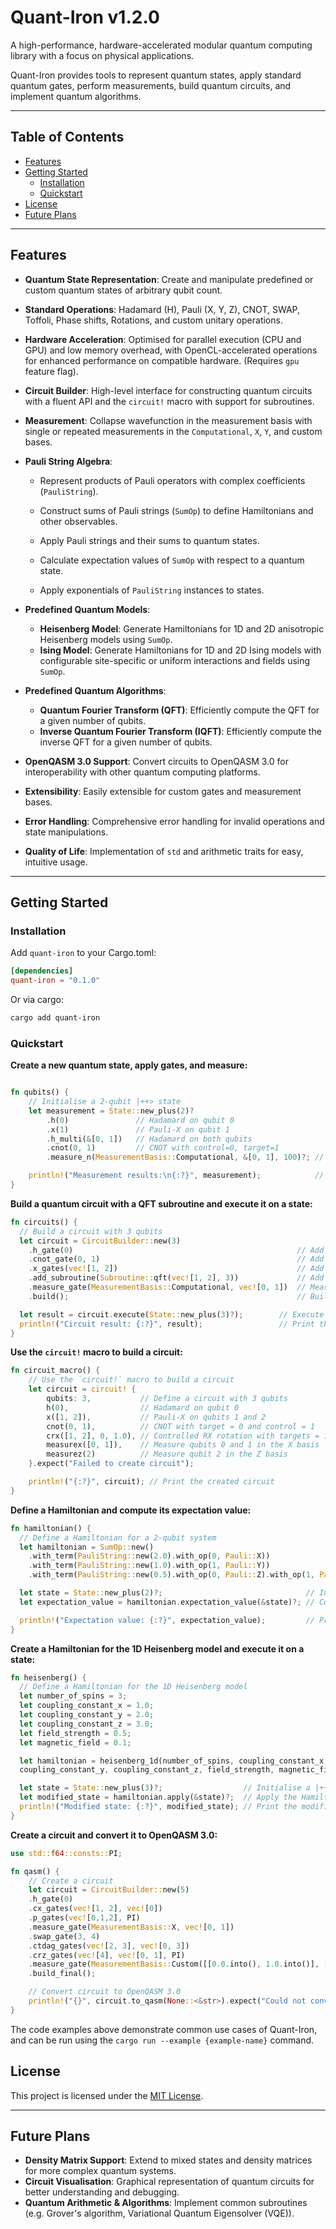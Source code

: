 # Quant-Iron v1.2.0

A high-performance, hardware-accelerated modular quantum computing library with a focus on physical applications.

Quant-Iron provides tools to represent quantum states, apply standard quantum gates, perform measurements, build quantum circuits, and implement quantum algorithms.

---

## Table of Contents

- [Features](#features)
- [Getting Started](#getting-started)
  - [Installation](#installation)
  - [Quickstart](#quickstart)
- [License](#license)
- [Future Plans](#future-plans)

---

## Features

- **Quantum State Representation**: Create and manipulate predefined or custom quantum states of arbitrary qubit count.

- **Standard Operations**: Hadamard (H), Pauli (X, Y, Z), CNOT, SWAP, Toffoli, Phase shifts, Rotations, and custom unitary operations.

- **Hardware Acceleration**: Optimised for parallel execution (CPU and GPU) and low memory overhead, with OpenCL-accelerated operations for enhanced performance on compatible hardware. (Requires `gpu` feature flag).
- **Circuit Builder**: High-level interface for constructing quantum circuits with a fluent API and the `circuit!` macro with support for subroutines.

- **Measurement**: Collapse wavefunction in the measurement basis with single or repeated measurements in the `Computational`, `X`, `Y`, and custom bases.

- **Pauli String Algebra**:
  - Represent products of Pauli operators with complex coefficients (`PauliString`).

  - Construct sums of Pauli strings (`SumOp`) to define Hamiltonians and other observables.

  - Apply Pauli strings and their sums to quantum states.

  - Calculate expectation values of `SumOp` with respect to a quantum state.

  - Apply exponentials of `PauliString` instances to states.

- **Predefined Quantum Models**:
  - **Heisenberg Model**: Generate Hamiltonians for 1D and 2D anisotropic Heisenberg models using `SumOp`.
  - **Ising Model**: Generate Hamiltonians for 1D and 2D Ising models with configurable site-specific or uniform interactions and fields using `SumOp`.

- **Predefined Quantum Algorithms**:
  - **Quantum Fourier Transform (QFT)**: Efficiently compute the QFT for a given number of qubits.
  - **Inverse Quantum Fourier Transform (IQFT)**: Efficiently compute the inverse QFT for a given number of qubits.

- **OpenQASM 3.0 Support**: Convert circuits to OpenQASM 3.0 for interoperability with other quantum computing platforms.

- **Extensibility**: Easily extensible for custom gates and measurement bases.

- **Error Handling**: Comprehensive error handling for invalid operations and state manipulations.

- **Quality of Life**: Implementation of `std` and arithmetic traits for easy, intuitive usage.

---

## Getting Started

### Installation

Add `quant-iron` to your Cargo.toml:

```toml
[dependencies]
quant-iron = "0.1.0"
```

Or via cargo:

```bash
cargo add quant-iron
```

### Quickstart

**Create a new quantum state, apply gates, and measure:**

```rust

fn qubits() {
    // Initialise a 2-qubit |++> state
    let measurement = State::new_plus(2)?
        .h(0)               // Hadamard on qubit 0
        .x(1)               // Pauli-X on qubit 1
        .h_multi(&[0, 1])   // Hadamard on both qubits
        .cnot(0, 1)         // CNOT with control=0, target=1
        .measure_n(MeasurementBasis::Computational, &[0, 1], 100)?; // Measure both qubits 100 times

    println!("Measurement results:\n{:?}", measurement);            // Print the results of the measurement
}
```

**Build a quantum circuit with a QFT subroutine and execute it on a state:**

```rust
fn circuits() {
  // Build a circuit with 3 qubits
  let circuit = CircuitBuilder::new(3)
    .h_gate(0)                                                  // Add a Hadamard gate on qubit 0
    .cnot_gate(0, 1)                                            // Add a CNOT gate with control=0 and target=1
    .x_gates(vec![1, 2])                                        // Add Pauli-X gates on qubits 1 and 2
    .add_subroutine(Subroutine::qft(vec![1, 2], 3))             // Add a QFT subroutine on qubits 1 and 2 for the 3 qubit system
    .measure_gate(MeasurementBasis::Computational, vec![0, 1])  // Measure qubits 0 and 1
    .build();                                                   // Build the circuit

  let result = circuit.execute(State::new_plus(3)?);        // Execute the circuit on the |++> state
  println!("Circuit result: {:?}", result);                 // Print the result of the circuit execution
}
```

**Use the `circuit!` macro to build a circuit:**

```rust
fn circuit_macro() {
    // Use the `circuit!` macro to build a circuit
    let circuit = circuit! {
        qubits: 3,           // Define a circuit with 3 qubits
        h(0),                // Hadamard on qubit 0
        x([1, 2]),           // Pauli-X on qubits 1 and 2
        cnot(0, 1),          // CNOT with target = 0 and control = 1
        crx([1, 2], 0, 1.0), // Controlled RX rotation with targets = 1, 2, control = 0, angle = 1.0
        measurex([0, 1]),    // Measure qubits 0 and 1 in the X basis
        measurez(2)          // Measure qubit 2 in the Z basis
    }.expect("Failed to create circuit");

    println!("{:?}", circuit); // Print the created circuit
}
```

**Define a Hamiltonian and compute its expectation value:**

```rust
fn hamiltonian() {
  // Define a Hamiltonian for a 2-qubit system
  let hamiltonian = SumOp::new()                                                  // 2 X_0 + Y_1 + 0.5 Z_0 X_1
    .with_term(PauliString::new(2.0).with_op(0, Pauli::X))                        // 2X_0
    .with_term(PauliString::new(1.0).with_op(1, Pauli::Y))                        // Y_1
    .with_term(PauliString::new(0.5).with_op(0, Pauli::Z).with_op(1, Pauli::X));  // 0.5Z_0 X_1

  let state = State::new_plus(2)?;                                // Initialise a |++> state
  let expectation_value = hamiltonian.expectation_value(&state)?; // Compute the expectation value for the given state

  println!("Expectation value: {:?}", expectation_value);         // Print the expectation value for the Hamiltonian
}
```

**Create a Hamiltonian for the 1D Heisenberg model and execute it on a state:**

```rust
fn heisenberg() {
  // Define a Hamiltonian for the 1D Heisenberg model
  let number_of_spins = 3;
  let coupling_constant_x = 1.0;
  let coupling_constant_y = 2.0;
  let coupling_constant_z = 3.0;
  let field_strength = 0.5;
  let magnetic_field = 0.1;

  let hamiltonian = heisenberg_1d(number_of_spins, coupling_constant_x, 
  coupling_constant_y, coupling_constant_z, field_strength, magnetic_field)?;

  let state = State::new_plus(3)?;                  // Initialise a |+++> state
  let modified_state = hamiltonian.apply(&state)?;  // Apply the Hamiltonian to the state
  println!("Modified state: {:?}", modified_state); // Print the modified state
}
```

**Create a circuit and convert it to OpenQASM 3.0:**

```rust
use std::f64::consts::PI;

fn qasm() {
    // Create a circuit
    let circuit = CircuitBuilder::new(5)
    .h_gate(0)
    .cx_gates(vec![1, 2], vec![0])
    .p_gates(vec![0,1,2], PI)
    .measure_gate(MeasurementBasis::X, vec![0, 1])
    .swap_gate(3, 4)
    .ctdag_gates(vec![2, 3], vec![0, 3])
    .crz_gates(vec![4], vec![0, 1], PI)
    .measure_gate(MeasurementBasis::Custom([[0.0.into(), 1.0.into()], [1.0.into(), 0.0.into()]]), vec![2, 3, 4])
    .build_final();

    // Convert circuit to OpenQASM 3.0
    println!("{}", circuit.to_qasm(None::<&str>).expect("Could not convert circuit to QASM"));
}
```

The code examples above demonstrate common use cases of Quant-Iron, and can be run using the `cargo run --example {example-name}` command.

## License

This project is licensed under the [MIT License](LICENSE).

---

## Future Plans

- **Density Matrix Support**: Extend to mixed states and density matrices for more complex quantum systems.
- **Circuit Visualisation**: Graphical representation of quantum circuits for better understanding and debugging.
- **Quantum Arithmetic & Algorithms**: Implement common subroutines (e.g. Grover's algorithm, Variational Quantum Eigensolver (VQE)).
